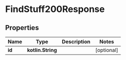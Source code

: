 
# FindStuff200Response

## Properties
| Name | Type | Description | Notes |
| ------------ | ------------- | ------------- | ------------- |
| **id** | **kotlin.String** |  |  [optional] |



